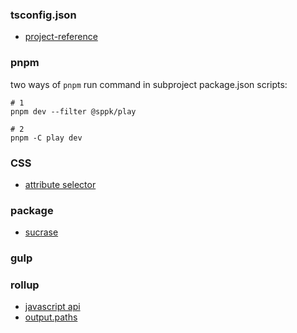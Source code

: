 ### tsconfig.json
* [project-reference](https://www.typescriptlang.org/docs/handbook/project-references.html#what-is-a-project-reference)

### pnpm
two ways of `pnpm` run command in subproject package.json scripts:
```shell
# 1
pnpm dev --filter @sppk/play

# 2
pnpm -C play dev
```

### CSS
* [attribute selector](https://developer.mozilla.org/en-US/docs/Web/CSS/Attribute_selectors)

### package
* [sucrase](https://github.com/alangpierce/sucrase)

### gulp

### rollup
* [javascript api](https://rollupjs.org/guide/en/#javascript-api)
* [output.paths](https://rollupjs.org/guide/en/#outputpaths)
